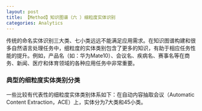 ```yaml
---
layout: post
title: 【Method】知识图谱（六 ）细粒度实体识别
categories: Analytics
---
```


传统的命名实体识别三大类、七小类远远不能满足应用需求。在知识图谱构建和很多自然语言处理任务中，细粒度的实体类别包含了更多的知识，有助于相应任务性能的提升。例如，产品名（如：华为Mate10）、会议名、疾病名、赛事名等在商务、新闻、医疗和体育领域的各种应用任务中非常重要。

### 典型的细粒度实体类别分类

一些比较有代表性的细粒度实体类别体系如下：在自动内容抽取会议（Automatic Content Extraction，ACE）上，实体分为7大类和45小类。